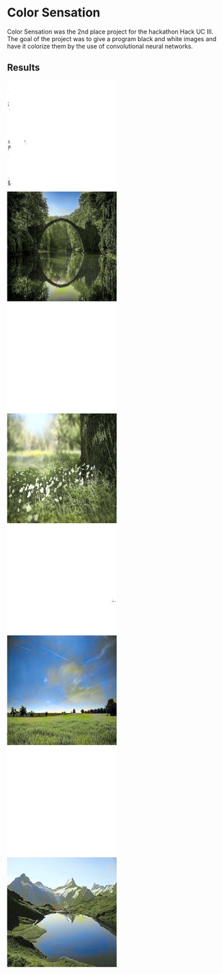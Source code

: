 # Color Sensation
Color Sensation was the 2nd place project for the hackathon Hack UC III. The goal of the project was to give a program black and white images and have it colorize them by the use of convolutional neural networks.
## Results
<img src="/Results/3b.png">
<img src="/Results/3.png">
<img src="/Results/6b.png">
<img src="/Results/6.png">
<img src="/Results/10b.png">
<img src="/Results/10.png">
<img src="/Results/54b.png">
<img src="/Results/54.png">
